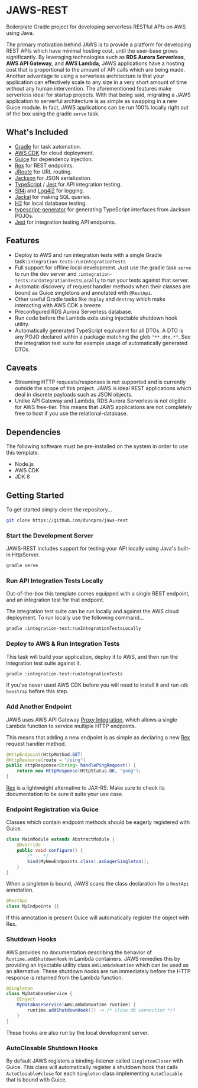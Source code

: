 # JAWS-REST
Boilerplate Gradle project for developing serverless RESTful APIs on AWS using Java.

The primary motivation behind JAWS is to provide a platform for developing REST APIs which have minimal hosting cost,
until the user-base grows significantly. By leveraging technologies
such as **RDS Aurora Serverless**, **AWS API Gateway**, and **AWS Lambda**, JAWS applications have a hosting cost
that is proportional to the amount of API calls which are being made. Another
advantage to using a serverless architecture is that your application can effectively scale to any size in a very
short amount of time without any human intervention. The aforementioned features make serverless ideal for startup projects. 
With that being said, migrating a JAWS application to serverful architecture is as simple as swapping in a
new Guice module. In fact, JAWS applications can be run 100% locally right out of the box using the gradle `serve` task.

## What's Included
- [Gradle](https://github.com/gradle/gradle) for task automation.
- [AWS CDK](https://aws.amazon.com/cdk/) for cloud deployment.
- [Guice](https://github.com/google/guice) for dependency injection.
- [Rex](https://github.com/duncpro/Rex) for REST endpoints.
- [JRoute](https://github.com/duncpro/JRoute) for URL routing.
- [Jackson](https://github.com/FasterXML/jackson) for JSON serialization.
- [TypeScript](https://github.com/microsoft/TypeScript) / [Jest](https://github.com/facebook/jest) for API integration testing.
- [Slf4j](https://github.com/qos-ch/slf4j) and [Log4j2](https://logging.apache.org/log4j/2.x/) for logging.
- [Jackal](https://github.com/duncpro/Jackal) for making SQL queries.
- [H2](https://github.com/h2database/h2database) for local database testing.
- [typescript-generator](https://github.com/vojtechhabarta/typescript-generator) for generating TypeScript interfaces
from Jackson POJOs.
- [Jest](https://github.com/facebook/jest) for integration testing API endpoints.  

## Features
- Deploy to AWS and run integration tests with a single Gradle task`:integration-tests:runIntegrationTests`
- Full support for offline local development. Just use the gradle task `serve` to run the dev server and
  `:integration-tests:runIntegrationTestsLocally` to run your tests against that server.
- Automatic discovery of request handler methods when their classes are bound
as Guice singletons and annotated with `@RestApi`.
- Other useful Gradle tasks like `deploy` and `destroy` which make interacting
with AWS CDK a breeze.
- Preconfigured RDS Aurora Serverless database.
- Run code before the Lambda exits using injectable shutdown hook utility.
- Automatically generated TypeScript equivalent for all DTOs. A DTO is any POJO declared within
a package matching the glob `"**.dto.*"`. See the integration test suite for example usage
  of automatically generated DTOs.

## Caveats
- Streaming HTTP requests/responses is not supported and is currently outside the scope of this project. JAWS is ideal
  REST applications which deal in discrete payloads such as JSON objects.
- Unlike API Gateway and Lambda, RDS Aurora Serverless is not eligible for AWS free-tier. This means that JAWS applications
  are not completely free to host if you use the  relational-database.

## Dependencies
The following software must be pre-installed on the system in order to use this template.
- Node.js
- AWS CDK
- JDK 8

## Getting Started
To get started simply clone the repository...
```bash
git clone https://github.com/duncpro/jaws-rest
```

### Start the Development Server
JAWS-REST includes support for testing your API locally using Java's built-in HttpServer.
```bash
gradle serve
```
### Run API Integration Tests Locally
Out-of-the-box this template comes equipped with a single REST endpoint,
and an integration test for that endpoint.

The integration test suite can be run locally and against the AWS cloud deployment.
To run locally use the following command...
```bash
gradle :integration-test:runIntegrationTestsLocally
```
### Deploy to AWS & Run Integration Tests
This task will build your application, deploy it to AWS, and then run the integration test suite
against it.
```bash
gradle :integration-test:runIntegrationTests
```
If you've never used AWS CDK before you will need to install it and run `cdk boostrap` before this step.
### Add Another Endpoint
JAWS uses AWS API Gateway [Proxy Integration](https://docs.aws.amazon.com/apigateway/latest/developerguide/api-gateway-set-up-simple-proxy.html),
which allows a single Lambda function to service multiple HTTP endpoints.

This means that adding a new endpoint is as simple as declaring a new
[Rex](https://github.com/duncpro/Rex) request handler method.

```java
@HttpEndpoint(HttpMethod.GET)
@HttpResource(route = "/ping")
public HttpResponse<String> handlePingRequest() {
    return new HttpResponse(HttpStatus.OK, "pong");
}
```
[Rex](https://github.com/duncpro/Rex) is a lightweight alternative to JAX-RS. Make sure to check its documentation to be
sure it suits your use case.

### Endpoint Registration via Guice
Classes which contain endpoint methods should be eagerly registered with Guice.
```java
class MainModule extends AbstractModule {
    @Override
    public void configure() {
        /* .. */
        bind(MyNewEndpoints.class).asEagerSingleton();
    }
}
```
When a singleton is bound, JAWS scans the class declaration for a `RestApi`
annotation.
```java
@RestApi
class MyEndpoints {}
```
If this annotation is present Guice will automatically register the object with Rex.
### Shutdown Hooks
AWS provides no documentation describing the behavior of `Runtime.addShutdownHook` in Lambda containers.
JAWS remedies this by providing an injectable utility class `AWSLambdaRuntime` which can be used as an alternative.
These shutdown hooks are run immediately before the HTTP response is returned from the Lambda function.
```java
@Singleton
class MyDatabaseService {
    @Inject
    MyDatabaseService(AWSLambdaRuntime runtime) {
        runtime.addShutdownHook(() -> /* close db connection */)
    }
}
```
These hooks are also run by the local development server.

### AutoClosable Shutdown Hooks
By default JAWS registers a binding-listener called `SingletonCloser` with Guice. This class will automatically register
a shutdown hook that calls `AutoClosable#close` for each `Singleton` class implementing `AutoClosable` that is bound
with Guice.
